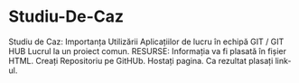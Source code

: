 # Studiu-De-Caz
Studiu de Caz: Importanța Utilizării Aplicațiilor de lucru în echipă GIT / GIT HUB Lucrul la un proiect comun. RESURSE:  Informația va fi plasată în fișier HTML. Creați Repositoriu pe GitHUb. Hostați pagina. Ca rezultat plasați link-ul. 

